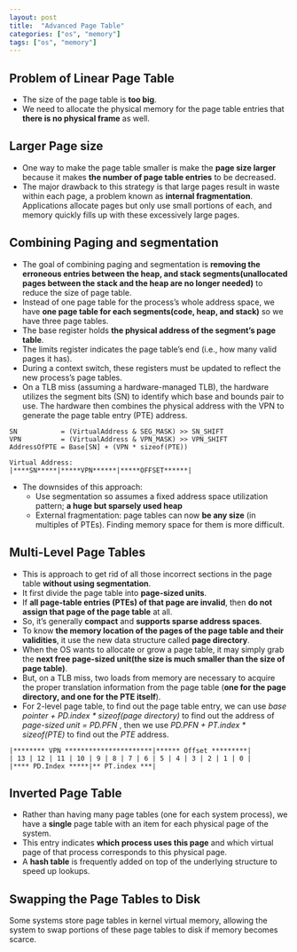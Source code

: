 ```yaml
---
layout: post
title:  "Advanced Page Table"
categories: ["os", "memory"]
tags: ["os", "memory"]
---
```


## Problem of Linear Page Table

- The size of the page table is **too big**.
- We need to allocate the physical memory for the page table entries that **there is no physical frame** as well.

## Larger Page size

- One way to make the page table smaller is make the **page size larger** because it makes **the number of page table entries** to be decreased.
- The major drawback to this strategy is that large pages result in waste within each page, a problem known as **internal fragmentation**. Applications allocate pages but only use small portions of each, and memory quickly fills up with these excessively large pages. 

## Combining Paging and segmentation

- The goal of combining paging and segmentation is **removing the erroneous entries between the heap, and stack segments(unallocated pages between the stack and the heap are no longer needed)** to reduce the size of page table.
- Instead of one page table for the process’s whole address space, we have **one page table for each segments(code, heap, and stack)** so we have three page tables.
- The base register holds **the physical address of the segment’s page table**.
- The limits register indicates the page table’s end (i.e., how many valid pages it has).
- During a context switch, these registers must be updated to reflect the new process’s page tables.
- On a TLB miss (assuming a hardware-managed TLB), the hardware utilizes the segment bits (SN) to identify which base and bounds pair to use. The hardware then combines the physical address with the VPN to generate the page table entry (PTE) address.

```
SN           = (VirtualAddress & SEG_MASK) >> SN_SHIFT
VPN          = (VirtualAddress & VPN_MASK) >> VPN_SHIFT
AddressOfPTE = Base[SN] + (VPN * sizeof(PTE))

Virtual Address:
|****SN*****|*****VPN******|*****OFFSET******|
```

- The downsides of this approach:
  - Use segmentation so assumes a fixed address space utilization pattern; **a huge but sparsely used heap**
  - External fragmentation: page tables can now **be any size** (in multiples of PTEs). Finding memory space for them is more difficult.

## Multi-Level Page Tables

- This is approach to get rid of all those incorrect sections in the page table **without using segmentation**.
- It first divide the page table into **page-sized units**.
- If **all page-table entries (PTEs) of that page are invalid**, then **do not assign that page of the page table** at all.
- So, it’s generally **compact** and **supports sparse address spaces**.
- To know **the memory location of the pages of the page table and their validities**, it use the new data structure called **page directory**.
- When the OS wants to allocate or grow a page table, it may simply grab the **next free page-sized unit(the size is much smaller than the size of page table)**.
- But, on a TLB miss, two loads from memory are necessary to acquire the proper translation information from the page table (**one for the page directory, and one for the PTE itself**).
- For 2-level page table, to find out the page table entry, we can use *base pointer + PD.index * sizeof(page directory)* to find out the address of *page-sized unit = PD.PFN* , then we use *PD.PFN + PT.index * sizeof(PTE)* to find out the *PTE* address.

```
|******** VPN **********************|****** Offset *********|
| 13 | 12 | 11 | 10 | 9 | 8 | 7 | 6 | 5 | 4 | 3 | 2 | 1 | 0 |
|**** PD.Index *****|** PT.index ***|
```

## Inverted Page Table

- Rather than having many page tables (one for each system process), we have a **single** page table with an item for each physical page of the system. 
- This entry indicates **which process uses this page** and which virtual page of that process corresponds to this physical page.
- A **hash table** is frequently added on top of the underlying structure to speed up lookups.

## Swapping the Page Tables to Disk

Some systems store page tables in kernel virtual memory, allowing the system to swap portions of these page tables to disk if memory becomes scarce.
